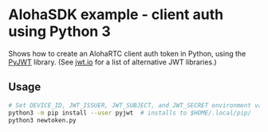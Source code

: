 # AlohaSDK example - client auth using Python 3

Shows how to create an AlohaRTC client auth token in Python, using the
[PyJWT](https://pyjwt.readthedocs.io) library. (See [jwt.io](https://jwt.io) for
a list of alternative JWT libraries.)

## Usage

```sh
# Set DEVICE_ID, JWT_ISSUER, JWT_SUBJECT, and JWT_SECRET environment variables.
python3 -m pip install --user pyjwt  # installs to $HOME/.local/pip/
python3 newtoken.py
```
